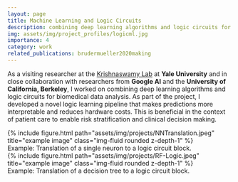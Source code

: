 ```yaml
---
layout: page
title: Machine Learning and Logic Circuits
description: combining deep learning algorithms and logic circuits for biomedical data analysis
img: assets/img/project_profiles/logicml.jpg
importance: 4
category: work
related_publications: brudermueller2020making
---
```


As a visiting researcher at the [Krishnaswamy Lab](https://krishnaswamylab.org) at **Yale University** and in close collaboration with researchers from **Google AI** and the **University of California, Berkeley**, I worked on combining deep learning algorithms and logic circuits for biomedical data analysis. As part of the project, I developed a novel logic learning pipeline that makes predictions more interpretable and reduces hardware costs. This is beneficial in the context of patient care to enable risk stratification and clinical decision making.


<div class="row">
    <div class="col-sm mt-3 mt-md-0">
        {% include figure.html path="assets/img/projects/NNTranslation.jpeg" title="example image" class="img-fluid rounded z-depth-1" %}
    </div>
</div>
<div class="caption">
    Example: Translation of a single neuron to a logic circuit block.
</div>

<div class="row">
    <div class="col-sm mt-3 mt-md-0">
        {% include figure.html path="assets/img/projects/RF-Logic.jpeg" title="example image" class="img-fluid rounded z-depth-1" %}
    </div>
</div>
<div class="caption">
    Example: Translation of a decision tree to a logic circuit block.
</div>
